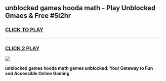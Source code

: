 
## unblocked games hooda math - Play Unblocked Gmaes & Free #5i2hr
<h3>
<a href="https://premium.freeplayer.one?title=unblocked_games_hooda_math&ref=03M">CLICK TO PLAY</a></h3>
<hr>

<h3>
<a href="https://premium.freeplayer.one?title=unblocked_games_hooda_math&ref=03M">CLICK 2 PLAY</a>
  
</h3>

<a href="https://premium.freeplayer.one?title=unblocked_games_hooda_math&ref=03M"><img src="https://clearcache.store/games.png"></a>


**unblocked games hooda math games unblocked: Your Gateway to Fun and Accessible Online Gaming**
